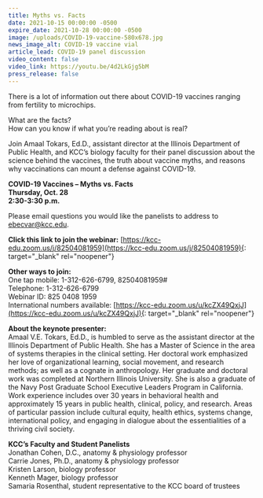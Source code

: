 ```yaml
---
title: Myths vs. Facts
date: 2021-10-15 00:00:00 -0500
expire_date: 2021-10-28 00:00:00 -0500
image: /uploads/COVID-19-vaccine-580x678.jpg
news_image_alt: COVID-19 vaccine vial
article_lead: COVID-19 panel discussion
video_content: false
video_link: https://youtu.be/4d2LkGjg5bM
press_release: false
---
```

There is a lot of information out there about COVID-19 vaccines ranging from fertility to microchips.

What are the facts?<br>How can you know if what you’re reading about is real?

Join Amaal Tokars, Ed.D., assistant director at the Illinois Department of Public Health, and KCC’s biology faculty for their panel discussion about the science behind the vaccines, the truth about vaccine myths, and reasons why vaccinations can mount a defense against COVID-19.&nbsp;

**COVID-19 Vaccines – Myths vs. Facts<br>Thursday, Oct. 28<br>2:30-3:30 p.m.**

Please email questions you would like the panelists to address to [ebecvar@kcc.edu](mailto:ebecvar@kcc.edu).

**Click this link to join the webinar:**&nbsp;[https://kcc-edu.zoom.us/j/82504081959](https://kcc-edu.zoom.us/j/82504081959){: target="_blank" rel="noopener"}

**Other ways to join:**<br>One tap mobile: 1-312-626-6799, 82504081959\#<br>Telephone: 1-312-626-6799<br>Webinar ID: 825 0408 1959<br>International numbers available: [https://kcc-edu.zoom.us/u/kcZX49QxjJ](https://kcc-edu.zoom.us/u/kcZX49QxjJ){: target="_blank" rel="noopener"}

**About the keynote presenter:**<br>Amaal V.E. Tokars, Ed.D., is humbled to serve as the assistant director at the Illinois Department of Public Health. She has a Master of Science in the area of systems therapies in the clinical setting. Her doctoral work emphasized her love of organizational learning, social movement, and research methods; as well as a cognate in anthropology. Her graduate and doctoral work was completed at Northern Illinois University. She is also a graduate of the Navy Post Graduate School Executive Leaders Program in California. Work experience includes over 30 years in behavioral health and approximately 15 years in public health, clinical, policy, and research. Areas of particular passion include cultural equity, health ethics, systems change, international policy, and engaging in dialogue about the essentialities of a thriving civil society.

**KCC’s Faculty and Student Panelists**<br>Jonathan Cohen, D.C., anatomy & physiology professor<br>Carrie Jones, Ph.D., anatomy & physiology professor<br>Kristen Larson, biology professor<br>Kenneth Mager, biology professor<br>Samaria Rosenthal, student representative to the KCC board of trustees
